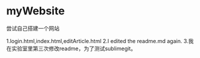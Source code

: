 # myWebsite
尝试自己搭建一个网站

1.login.html,index.html,editArticle.html
2.I edited the readme.md again.
3.我在实验室里第三次修改readme，为了测试sublimegit。